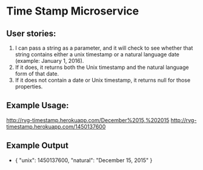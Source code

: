 # Time Stamp Microservice

## User stories:

1. I can pass a string as a parameter, and it will check to see whether that string contains either a unix timestamp or a natural language date (example: January 1, 2016).
2. If it does, it returns both the Unix timestamp and the natural language form of that date.
3. If it does not contain a date or Unix timestamp, it returns null for those properties.


## Example Usage:
http://rvg-timestamp.herokuapp.com/December%2015,%202015
http://rvg-timestamp.herokuapp.com/1450137600

## Example Output
* { "unix": 1450137600, "natural": "December 15, 2015" }